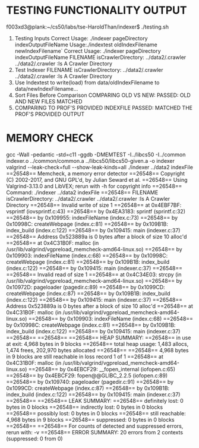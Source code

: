 # TESTING FUNCTIONALITY OUTPUT
f003xd3@plank:~/cs50/labs/tse-HaroldThan/indexer$ ./testing.sh
1. Testing Inputs
Correct Usage: ./indexer pageDirectory indexOutputFileName
Usage:./indextest oldIndexFilename newIndexFilename`
Correct Usage: ./indexer pageDirectory indexOutputFileName
FILENAME isCrawlerDirectory: ../data2/.crawler
../data2/.crawler :Is A Crawler Directory
2. Test Indexer
FILENAME isCrawlerDirectory: ../data2/.crawler
../data2/.crawler :Is A Crawler Directory
3. Use Indextest to write(load) from data/oldIndexFilename to data/newIndexFilename...
4. Sort Files Before Comparison
COMPARING OLD VS NEW:
PASSED: OLD AND NEW FILES MATCHED
5. COMPARING TO PROF'S PROVIDED INDEXFILE
PASSED: MATCHED THE PROF'S PROVIDED OUTPUT

# MEMORY CHECK
gcc -Wall -pedantic -std=c11 -ggdb -DMEMTEST -I../libcs50 -I../common indexer.o ../common/common.a ../libcs50/libcs50-given.a -o indexer
valgrind --leak-check=full --show-leak-kinds=all ./indexer ../data2 indexFile
==26548== Memcheck, a memory error detector
==26548== Copyright (C) 2002-2017, and GNU GPL'd, by Julian Seward et al.
==26548== Using Valgrind-3.13.0 and LibVEX; rerun with -h for copyright info
==26548== Command: ./indexer ../data2 indexFile
==26548== 
FILENAME isCrawlerDirectory: ../data2/.crawler
../data2/.crawler :Is A Crawler Directory
==26548== Invalid write of size 1
==26548==    at 0x4EBF7BF: vsprintf (iovsprintf.c:43)
==26548==    by 0x4EA3183: sprintf (sprintf.c:32)
==26548==    by 0x109955: indexFileName (index.c:73)
==26548==    by 0x10998C: createWebpage (index.c:81)
==26548==    by 0x109B1B: index_build (index.c:122)
==26548==    by 0x109415: main (indexer.c:37)
==26548==  Address 0x523889a is 0 bytes after a block of size 10 alloc'd
==26548==    at 0x4C31B0F: malloc (in /usr/lib/valgrind/vgpreload_memcheck-amd64-linux.so)
==26548==    by 0x109903: indexFileName (index.c:68)
==26548==    by 0x10998C: createWebpage (index.c:81)
==26548==    by 0x109B1B: index_build (index.c:122)
==26548==    by 0x109415: main (indexer.c:37)
==26548== 
==26548== Invalid read of size 1
==26548==    at 0x4C34E03: strcpy (in /usr/lib/valgrind/vgpreload_memcheck-amd64-linux.so)
==26548==    by 0x10972D: pageloader (pagedir.c:89)
==26548==    by 0x1099CD: createWebpage (index.c:87)
==26548==    by 0x109B1B: index_build (index.c:122)
==26548==    by 0x109415: main (indexer.c:37)
==26548==  Address 0x523889a is 0 bytes after a block of size 10 alloc'd
==26548==    at 0x4C31B0F: malloc (in /usr/lib/valgrind/vgpreload_memcheck-amd64-linux.so)
==26548==    by 0x109903: indexFileName (index.c:68)
==26548==    by 0x10998C: createWebpage (index.c:81)
==26548==    by 0x109B1B: index_build (index.c:122)
==26548==    by 0x109415: main (indexer.c:37)
==26548== 
==26548== 
==26548== HEAP SUMMARY:
==26548==     in use at exit: 4,968 bytes in 9 blocks
==26548==   total heap usage: 1,483 allocs, 1,474 frees, 202,970 bytes allocated
==26548== 
==26548== 4,968 bytes in 9 blocks are still reachable in loss record 1 of 1
==26548==    at 0x4C31B0F: malloc (in /usr/lib/valgrind/vgpreload_memcheck-amd64-linux.so)
==26548==    by 0x4EBCF29: __fopen_internal (iofopen.c:65)
==26548==    by 0x4EBCF29: fopen@@GLIBC_2.2.5 (iofopen.c:89)
==26548==    by 0x109740: pageloader (pagedir.c:91)
==26548==    by 0x1099CD: createWebpage (index.c:87)
==26548==    by 0x109B1B: index_build (index.c:122)
==26548==    by 0x109415: main (indexer.c:37)
==26548== 
==26548== LEAK SUMMARY:
==26548==    definitely lost: 0 bytes in 0 blocks
==26548==    indirectly lost: 0 bytes in 0 blocks
==26548==      possibly lost: 0 bytes in 0 blocks
==26548==    still reachable: 4,968 bytes in 9 blocks
==26548==         suppressed: 0 bytes in 0 blocks
==26548== 
==26548== For counts of detected and suppressed errors, rerun with: -v
==26548== ERROR SUMMARY: 20 errors from 2 contexts (suppressed: 0 from 0)